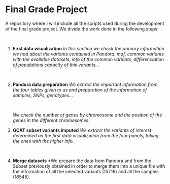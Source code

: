 # Final Grade Project
A repository where I will include all the scripts used during the development of the final grade project. We divide the work done in the following steps:

<br/>

1. **First data visualization**
   *In this section we check the primary information we had about the variants contained in Pandora: maf, common variants with the available datasets, info of the common variants, differenciation of populations capacity of this variants...* 
   
   <br/>
   
2. **Pandora data preparation**
   *We extract the important information from the four tables given to us and preparation of the information of samples, SNPs, genotypes...*
   
   <br/>
   
   *We check the number of genes by chromosome and the position of the genes in the different chromosomes.*
3. **GCAT subset variants imputed**
   *We extract the variants of interest determined on the first data visualization from the four panels, taking the ones with the higher info.*
   
   <br/>
   
4. **Merge datasets**
   *We prepare the data from Pandora and from the Subset previously obtained in order to merge them into a unique file with the information of all the selected variants (13718) and all the samples (16545).
